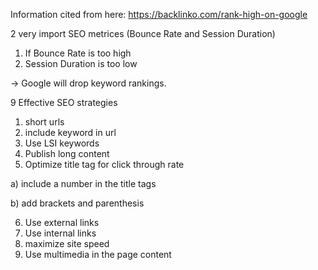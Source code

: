 Information cited from here: https://backlinko.com/rank-high-on-google

2 very import SEO metrices (Bounce Rate and Session Duration)

1) If Bounce Rate is too high
2) Session Duration is too low

-> Google will drop keyword rankings.

9 Effective SEO strategies 

1. short urls
2. include keyword in url
3. Use LSI keywords
4. Publish long content
5. Optimize title tag for click through rate

  a) include a number in the title tags
  
  b) add brackets and parenthesis 
  
6. Use external links
7. Use internal links
8. maximize site speed
9. Use multimedia in the page content

